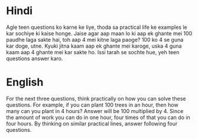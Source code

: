 # Hindi
Agle teen questions ko karne ke liye, thoda sa practical life ke examples le kar sochiye ki kaise honge. Jaise agar aap maan lo ki aap ek ghante mei 100 paudhe laga sakte hai, toh aap 4 mei kitne laga paoge? 100 ko 4 se guna kar doge, utne. Kyuki jitna kaam aap ek ghante mei karoge, uska 4 guna kaam aap 4 ghante mei kar sakte ho. Issi tarah se sochte hue, yeh teen questions answer karo.

# English
For the next three questions, think practically on how you can solve these questions. For example, if you can plant 100 trees in an hour, then how many can you plant in 4 hours? Answer will be 100 multiplied by 4. Since the amount of work you can do in one hour, four times of that you can do in four hours. By thinking on similar practical lines, answer following four questions.